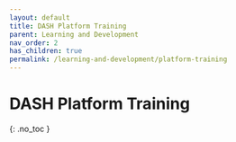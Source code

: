 ```yaml
---
layout: default
title: DASH Platform Training
parent: Learning and Development
nav_order: 2
has_children: true
permalink: /learning-and-development/platform-training
---
```


# DASH Platform Training
{: .no_toc }

